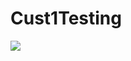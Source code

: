 # Cust1Testing
<a href="https://df.onecloud.azure-test.net/#create/Microsoft.Template/uri/https%3A%2F%2Fraw.githubusercontent.com%2Fboklyn%2FCust1Testing%2Fmaster%2Fazuredeploy.json" target="_blank">
    <img src="https://camo.githubusercontent.com/9285dd3998997a0835869065bb15e5d500475034/687474703a2f2f617a7572656465706c6f792e6e65742f6465706c6f79627574746f6e2e706e67" data-canonical-src="http://azuredeploy.net/deploybutton.png" style="max-width:100%;">
</a>
